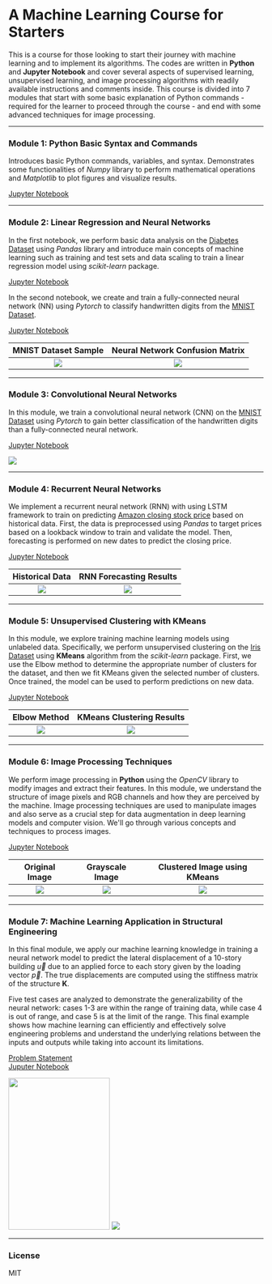 # A Machine Learning Course for Starters

This is a course for those looking to start their journey with machine learning and to implement its algorithms. The codes are written in **Python** and **Jupyter Notebook** and cover several aspects of supervised learning, unsupervised learning, and image processing algorithms with readily available instructions and comments inside. This course is divided into 7 modules that start with some basic explanation of Python commands - required for the learner to proceed through the course - and end with some advanced techniques for image processing.

---

### Module 1: Python Basic Syntax and Commands

Introduces basic Python commands, variables, and syntax. Demonstrates some functionalities of *Numpy* library to perform mathematical operations and *Matplotlib* to plot figures and visualize results.

[Jupyter Notebook](Module1-PythonBasics/Module1-Python-Basics.ipynb)

---
### Module 2: Linear Regression and Neural Networks

In the first notebook, we perform basic data analysis on the <ins>Diabetes Dataset</ins> using *Pandas* library and introduce main concepts of machine learning such as training and test sets and data scaling to train a linear regression model using *scikit-learn* package.

[Jupyter Notebook](Module2-NeuralNetworks/Module2-LinearRegression.ipynb)

In the second notebook, we create and train a fully-connected neural network (NN) using *Pytorch* to classify handwritten digits from the <ins>MNIST Dataset</ins>.

[Jupyter Notebook](Module2-NeuralNetworks/Module2-NeuralNetworks.ipynb)


MNIST Dataset Sample            |  Neural Network Confusion Matrix
:-------------------------:|:-------------------------:
![](Module2-NeuralNetworks/mnist-sample.png)  |  ![](Module2-NeuralNetworks/confusion-matrix-NN.png)

---

### Module 3: Convolutional Neural Networks

In this module, we train a convolutional neural network (CNN) on the <ins>MNIST Dataset</ins> using *Pytorch* to gain better classification of the handwritten digits than a fully-connected neural network. 

[Jupyter Notebook](Module3-CNN/Module3-CNN.ipynb)

![](Module3-CNN/confusion-matrix-CNN.png)

---

### Module 4: Recurrent Neural Networks

We implement a recurrent neural network (RNN) with using LSTM framework to train on predicting <ins>Amazon closing stock price</ins> based on historical data. First, the data is preprocessed using *Pandas* to target prices based on a lookback window to train and validate the model. Then, forecasting is performed on new dates to predict the closing price.

[Jupyter Notebook](Module4-RNN/Module4-RNN-LSTM.ipynb)

Historical Data            |  RNN Forecasting Results
:-------------------------:|:-------------------------:
![](Module4-RNN/AMZN.png) |  ![](Module4-RNN/RNN-forecasting.png)

---

### Module 5: Unsupervised Clustering with KMeans

In this module, we explore training machine learning models using unlabeled data. Specifically, we perform unsupervised clustering on the <ins>Iris Dataset</ins> using **KMeans** algorithm from the *scikit-learn* package. First, we use the Elbow method to determine the appropriate number of clusters for the dataset, and then we fit KMeans given the selected number of clusters. Once trained, the model can be used to perform predictions on new data.

[Jupyter Notebook](Module5-UnsupervisedLearning/Module5-UnsupervisedLearning-KMeans.ipynb)

Elbow Method            |  KMeans Clustering Results
:-------------------------:|:-------------------------:
![](Module5-UnsupervisedLearning/elbow-method.png) |  ![](Module5-UnsupervisedLearning/kmeans-predictions.png)

---

### Module 6: Image Processing Techniques 

We perform image processing in **Python** using the *OpenCV* library to modify images and extract their features. In this module, we understand the structure of image pixels and RGB channels and how they are perceived by the machine. Image processing techniques are used to manipulate images and also serve as a crucial step for data augmentation in deep learning models and computer vision. We'll go through various concepts and techniques to process images.

[Jupyter Notebook](Module6-ImageProcessing/Module6-ImageProcessing.ipynb)

Original Image            |  Grayscale Image      |  Clustered Image using KMeans
:-------------------------:|:-------------------------:|:-------------------------:
![](Module6-ImageProcessing/buildings.jpg) |  ![](Module6-ImageProcessing/gray_image.png) |  ![](Module6-ImageProcessing/clustered_image.png)

---

### Module 7: Machine Learning Application in Structural Engineering 

In this final module, we apply our machine learning knowledge in training a neural network model to predict the lateral displacement of a 10-story building $\vec{u}$ due to an applied force to each story given by the loading vector $\vec{p}$. The true displacements are computed using the stiffness matrix of the structure $\mathbf{K}$.

Five test cases are analyzed to demonstrate the generalizability of the neural network: cases 1-3 are within the range of training data, while case 4 is out of range, and case 5 is at the limit of the range. This final example shows how machine learning can efficiently and effectively solve engineering problems and understand the underlying relations between the inputs and outputs while taking into account its limitations.

[Problem Statement](Module7-ML-Structures/problem_statement.pdf) \
[Juputer Notebook](Module7-ML-Structures/Module7-MachineLearning-Structures.ipynb)

<img src="Module7-ML-Structures/multi-story-structure.png" width="200" height="300"/>

<img src="Module7-ML-Structures/results.png"/>

---

### License

MIT



